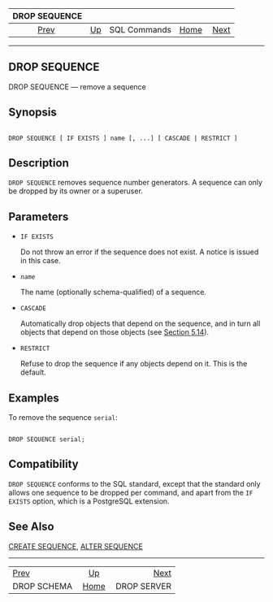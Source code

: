<!--?xml version="1.0" encoding="UTF-8" standalone="no"?-->

|                DROP SEQUENCE               |                                        |              |                                                       |                                            |
| :----------------------------------------: | :------------------------------------- | :----------: | ----------------------------------------------------: | -----------------------------------------: |
| [Prev](sql-dropschema.html "DROP SCHEMA")  | [Up](sql-commands.html "SQL Commands") | SQL Commands | [Home](index.html "PostgreSQL 17devel Documentation") |  [Next](sql-dropserver.html "DROP SERVER") |

***

[]()

## DROP SEQUENCE

DROP SEQUENCE — remove a sequence

## Synopsis

```

DROP SEQUENCE [ IF EXISTS ] name [, ...] [ CASCADE | RESTRICT ]
```

## Description

`DROP SEQUENCE` removes sequence number generators. A sequence can only be dropped by its owner or a superuser.

## Parameters

*   `IF EXISTS`

    Do not throw an error if the sequence does not exist. A notice is issued in this case.

*   *`name`*

    The name (optionally schema-qualified) of a sequence.

*   `CASCADE`

    Automatically drop objects that depend on the sequence, and in turn all objects that depend on those objects (see [Section 5.14](ddl-depend.html "5.14. Dependency Tracking")).

*   `RESTRICT`

    Refuse to drop the sequence if any objects depend on it. This is the default.

## Examples

To remove the sequence `serial`:

```

DROP SEQUENCE serial;
```

## Compatibility

`DROP SEQUENCE` conforms to the SQL standard, except that the standard only allows one sequence to be dropped per command, and apart from the `IF EXISTS` option, which is a PostgreSQL extension.

## See Also

[CREATE SEQUENCE](sql-createsequence.html "CREATE SEQUENCE"), [ALTER SEQUENCE](sql-altersequence.html "ALTER SEQUENCE")

***

|                                            |                                                       |                                            |
| :----------------------------------------- | :---------------------------------------------------: | -----------------------------------------: |
| [Prev](sql-dropschema.html "DROP SCHEMA")  |         [Up](sql-commands.html "SQL Commands")        |  [Next](sql-dropserver.html "DROP SERVER") |
| DROP SCHEMA                                | [Home](index.html "PostgreSQL 17devel Documentation") |                                DROP SERVER |
